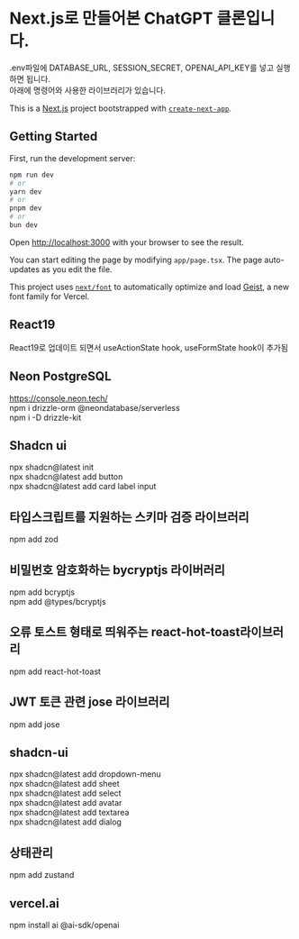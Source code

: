# Next.js로 만들어본 ChatGPT 클론입니다.

.env파일에 DATABASE_URL, SESSION_SECRET, OPENAI_API_KEY를 넣고 실행하면 됩니다.<br/>
아래에 명령어와 사용한 라이브러리가 있습니다.<br />

This is a [Next.js](https://nextjs.org) project bootstrapped with [`create-next-app`](https://nextjs.org/docs/app/api-reference/cli/create-next-app).

## Getting Started

First, run the development server:

```bash
npm run dev
# or
yarn dev
# or
pnpm dev
# or
bun dev
```

Open [http://localhost:3000](http://localhost:3000) with your browser to see the result.

You can start editing the page by modifying `app/page.tsx`. The page auto-updates as you edit the file.

This project uses [`next/font`](https://nextjs.org/docs/app/building-your-application/optimizing/fonts) to automatically optimize and load [Geist](https://vercel.com/font), a new font family for Vercel.

## React19

React19로 업데이트 되면서 useActionState hook, useFormState hook이 추가됨

## Neon PostgreSQL

https://console.neon.tech/<br/>
npm i drizzle-orm @neondatabase/serverless <br/>
npm i -D drizzle-kit

## Shadcn ui

npx shadcn@latest init<br/>
npx shadcn@latest add button<br/>
npx shadcn@latest add card label input

## 타입스크립트를 지원하는 스키마 검증 라이브러리

npm add zod

## 비밀번호 암호화하는 bycryptjs 라이버러리

npm add bcryptjs<br/>
npm add @types/bcryptjs

## 오류 토스트 형태로 띄워주는 react-hot-toast라이브러리

npm add react-hot-toast

## JWT 토큰 관련 jose 라이브러리

npm add jose

## shadcn-ui

npx shadcn@latest add dropdown-menu<br/>
npx shadcn@latest add sheet<br/>
npx shadcn@latest add select <br/>
npx shadcn@latest add avatar<br/>
npx shadcn@latest add textarea<br/>
npx shadcn@latest add dialog<br/>

## 상태관리

npm add zustand

## vercel.ai

npm install ai @ai-sdk/openai

<br/>
<br/>
